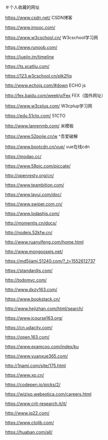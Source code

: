 ＃个人收藏的网址

https://www.csdn.net/ CSDN博客

https://www.imooc.com/ 

https://www.w3cschool.cn/    W3cschool学习网

https://www.runoob.com/

https://juejin.im/timeline

https://ts.xcatliu.com/

https://123.w3cschool.cn/plk2fiq

http://www.echojs.com/#down ECHO js

http://fex.baidu.com/weekly/Fex FEX（国外网址）

https://www.w3cplus.com/ W3cplup学习网 

https://edu.51cto.com/ 51CTO

http://www.lanrenmb.com/  米模板

https://www.52pojie.cn/w ^吾爱破解

https://www.bootcdn.cn/vue/ vue在线cdn

https://modao.cc/

https://www.58pic.com/piccate/

http://openresty.org/cn/ 

https://www.teambition.com/

https://www.layui.com/doc/

https://www.swiper.com.cn/  

https://www.lodashjs.com/

http://momentjs.cn/docs/

http://nodejs.52kfw.cn/

http://www.ruanyifeng.com/home.html

http://www.mongoosejs.net/

https://md5jiami.51240.com/?_t=1552612737

https://standardjs.com/

http://todomvc.com/

http://www.dxzy163.com/

https://www.bookstack.cn/

http://www.hejizhan.com/html/search/ 

https://www.icourse163.org/

https://cn.udacity.com/

https://open.163.com/

https://www.examcoo.com/index/ku

https://www.yuanxue365.com/

http://1nami.com/site/175.html

https://www.xp.cn/

https://codepen.io/picks/2/

https://wizixo.webestica.com/careers.html

https://www.crit-research.it/it/

http://www.jq22.com/

https://www.ctolib.com/

https://huaban.com/all/

